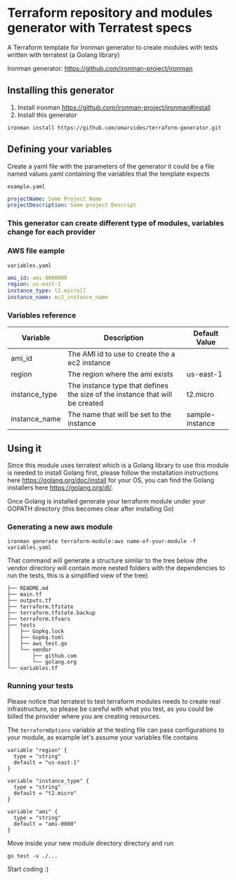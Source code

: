 # Terraform repository and modules generator with Terratest specs

A Terraform template for Ironman generator to create modules with tests written with terratest (a Golang library)

Ironman generator: https://github.com/ironman-project/ironman

## Installing this generator

1. Install ironman https://github.com/ironman-project/ironman#install
1. Install this generator
```
ironman install https://github.com/omarvides/terraform-generator.git
```

## Defining your variables

Create a yaml file with the parameters of the generator it could be a file named values.yaml containing the variables that the template expects

```example.yaml```

``` yaml
projectName: Some Project Name
projectDescription: Some project Descript
```

### This generator can create different type of modules, variables change for each provider

### AWS file eample

```variables.yaml```

``` yaml
ami_id: ami-0000000
region: us-east-1
instance_type: t2.micro[]
instance_name: ec2_instance_name
```

### Variables reference

| Variable      | Description                                                                  | Default Value   |
|---------------|------------------------------------------------------------------------------|-----------------|
| ami_id        | The AMI id to use to create the a ec2 instance                               |                 |
| region        | The region where the ami exists                                              | us-east-1       |
| instance_type | The instance type that defines the size of the instance that will be created | t2.micro        |
| instance_name | The name that will be set to the instance                                    | sample-instance |

## Using it

Since this module uses terratest which is a Golang library to use this module is needed to install Golang first, please follow the installation instructions here https://golang.org/doc/install for your OS, you can find the Golang installers here https://golang.org/dl/.

Once Golang is installed generate your terraform module under your GOPATH directory (this becomes clear after installing Go)

### Generating a new aws module

```
ironman generate terraform-module:aws name-of-your-module -f variables.yaml
```

That command will generate a structure similar to the tree below (the vendor directory will contain more nested folders with the dependencies to run the tests, this is a simplified view of the tree)

```
├── README.md
├── main.tf
├── outputs.tf
├── terraform.tfstate
├── terraform.tfstate.backup
├── terraform.tfvars
├── tests
│   ├── Gopkg.lock
│   ├── Gopkg.toml
│   ├── aws_test.go
│   └── vendor
│       ├── github.com
│       └── golang.org
└── variables.tf
```

### Running your tests

Please notice that terratest to test terraform modules needs to create real infrastructure, so please be careful with what you test, as you could be billed the provider where you are creating resources.

The ```terraformOptions``` variable at the testing file can pass configurations to your module, as example let's assume your variables file contains

```
variable "region" {
  type = "string"
  default = "us-east-1"
}

variable "instance_type" {
  type = "string"
  default = "t2.micro"
}

variable "ami" {
  type = "string"
  default = "ami-0000"
}
```


Move inside your new module directory directory and run 

```
go test -v ./...
```


Start coding :)